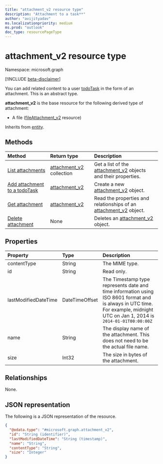 ```yaml
---
title: "attachment_v2 resource type"
description: "Attachment to a task**"
author: "avijityadav"
ms.localizationpriority: medium
ms.prod: "outlook"
doc_type: resourcePageType
---
```


# attachment_v2 resource type

Namespace: microsoft.graph

[!INCLUDE [beta-disclaimer](../../includes/beta-disclaimer.md)]

You can add related content to a user [todoTask](../resources/todotask.md) in the form of an attachment.
This is an abstract type.

**attachment_v2** is the base resource for the following derived type of attachment:

* A file ([fileAttachment_v2](../resources/fileattachment_v2.md) resource)

Inherits from [entity](../resources/entity.md).

## Methods
|Method|Return type|Description|
|:---|:---|:---|
|[List attachments](../api/todotask-list-attachments.md)|[attachment_v2](../resources/attachment_v2.md) collection|Get a list of the [attachment_v2](../resources/attachment_v2.md) objects and their properties.|
|[Add attachment to a todoTask](../api/todotask-post-attachments.md)|[attachment_v2](../resources/attachment_v2.md)|Create a new [attachment_v2](../resources/attachment_v2.md) object.|
|[Get attachment](../api/attachment_v2-get.md)|[attachment_v2](../resources/attachment_v2.md)|Read the properties and relationships of an [attachment_v2](../resources/attachment_v2.md) object.|
|[Delete attachment](../api/attachment_v2-delete.md)|None|Deletes an [attachment_v2](../resources/attachment_v2.md) object.|

## Properties
|Property|Type|Description|
|:---|:---|:---|
|contentType|String|The MIME type.|
|id|String|Read only.|
|lastModifiedDateTime|DateTimeOffset|The Timestamp type represents date and time information using ISO 8601 format and is always in UTC time. For example, midnight UTC on Jan 1, 2014 is `2014-01-01T00:00:00Z`|
|name|String|The display name of the attachment. This does not need to be the actual file name.|
|size|Int32|The size in bytes of the attachment.|

## Relationships
None.

## JSON representation
The following is a JSON representation of the resource.
<!-- {
  "blockType": "resource",
  "keyProperty": "id",
  "@odata.type": "microsoft.graph.attachment_v2",
  "baseType": "microsoft.graph.entity",
  "openType": false
}
-->
``` json
{
  "@odata.type": "#microsoft.graph.attachment_v2",
  "id": "String (identifier)",
  "lastModifiedDateTime": "String (timestamp)",
  "name": "String",
  "contentType": "String",
  "size": "Integer"
}
```

